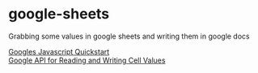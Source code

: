 # google-sheets
Grabbing some values in google sheets and writing them in google docs

[Googles Javascript Quickstart](https://developers.google.com/sheets/api/quickstart/js#python-3.x)
<br />
[Google API for Reading and Writing Cell Values](https://developers.google.com/sheets/api/guides/values)
